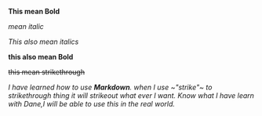 
**This mean Bold**

*mean italic*

_This also mean italics_

__this also mean Bold__

~~this mean strikethrough~~
 



_I have learned how to use **Markdown**. when I use ~"strike"~ to strikethrough thing it will strikeout what ever I want. Know what I have learn with Dane,I will be able to use this in the real world._



 
